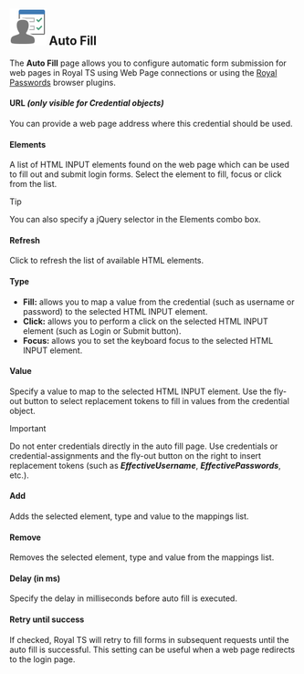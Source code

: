 ## ![](/r2021/images/RoyalTS/Application/SVG_PageAutoFill_32.svg#img_header) Auto Fill
The **Auto Fill** page allows you to configure automatic form submission for web pages in Royal TS using Web Page connections or using the [Royal Passwords](http://www.royalts.com/main/Passwords/Browsers.aspx) browser plugins.

#### URL *(only visible for Credential objects)*
You can provide a web page address where this credential should be used.

#### Elements
A list of HTML INPUT elements found on the web page which can be used to fill out and submit login forms. Select the element to fill, focus or click from the list.

> [!Tip]
> You can also specify a jQuery selector in the Elements combo box.

#### Refresh
Click to refresh the list of available HTML elements.

#### Type

* **Fill:** allows you to map a value from the credential (such as username or password) to the selected HTML INPUT element.
* **Click:** allows you to perform a click on the selected HTML INPUT element (such as Login or Submit button).
* **Focus:** allows you to set the keyboard focus to the selected HTML INPUT element.

#### Value
Specify a value to map to the selected HTML INPUT element. Use the fly-out button to select replacement tokens to fill in values from the credential object.

> [!Important]
> Do not enter credentials directly in the auto fill page. Use credentials or credential-assignments and the fly-out button on the right to insert replacement tokens (such as **$EffectiveUsername$**, **$EffectivePasswords$**, etc.).

#### Add
Adds the selected element, type and value to the mappings list.

#### Remove
Removes the selected element, type and value from the mappings list.

#### Delay (in ms)
Specify the delay in milliseconds before auto fill is executed.

#### Retry until success
If checked, Royal TS will retry to fill forms in subsequent requests until the auto fill is successful. This setting can be useful when a web page redirects to the login page.